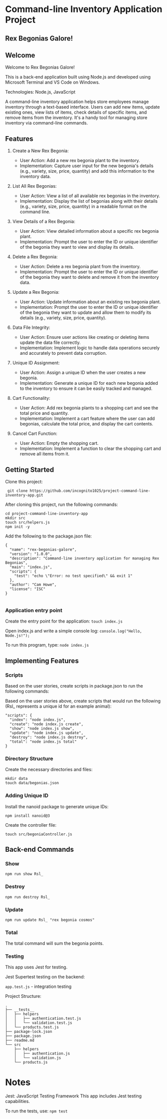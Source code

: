 # Command-line Inventory Application Project
## Rex Begonias Galore!

## Welcome
Welcome to Rex Begonias Galore!

This is a back-end application built using Node.js and developed using Microsoft Terminal and VS Code on Windows.

Technologies: Node.js, JavaScript

A command-line inventory application helps store employees manage inventory through a text-based interface. Users can add new items, update existing ones, view lists of items, check details of specific items, and remove items from the inventory. It's a handy tool for managing store inventory via command-line commands.


## Features

1. Create a New Rex Begonia:
   - User Action: Add a new rex begonia plant to the inventory.
   - Implementation: Capture user input for the new begonia's details (e.g., variety, size, price, quantity) and add this information to the inventory data.

2. List All Rex Begonias:
   - User Action: View a list of all available rex begonias in the inventory.
   - Implementation: Display the list of begonias along with their details (e.g., variety, size, price, quantity) in a readable format on the command line.

3. View Details of a Rex Begonia:
   - User Action: View detailed information about a specific rex begonia plant.
   - Implementation: Prompt the user to enter the ID or unique identifier of the begonia they want to view and display its details.

4. Delete a Rex Begonia:
   - User Action: Delete a rex begonia plant from the inventory.
   - Implementation: Prompt the user to enter the ID or unique identifier of the begonia they want to delete and remove it from the inventory data.

5. Update a Rex Begonia:
   - User Action: Update information about an existing rex begonia plant.
   - Implementation: Prompt the user to enter the ID or unique identifier of the begonia they want to update and allow them to modify its details (e.g., variety, size, price, quantity).

6. Data File Integrity:
   - User Action: Ensure user actions like creating or deleting items update the data file correctly.
   - Implementation: Implement logic to handle data operations securely and accurately to prevent data corruption.

7. Unique ID Assignment:
   - User Action: Assign a unique ID when the user creates a new begonia.
   - Implementation: Generate a unique ID for each new begonia added to the inventory to ensure it can be easily tracked and managed.

8. Cart Functionality:
   - User Action: Add rex begonia plants to a shopping cart and see the total price and quantity.
   - Implementation: Implement a cart feature where the user can add begonias, calculate the total price, and display the cart contents.

9. Cancel Cart Function:
   - User Action: Empty the shopping cart.
   - Implementation: Implement a function to clear the shopping cart and remove all items from it.



## Getting Started

Clone this project:

` git clone https://github.com/incognito1025/project-command-line-inventory-app.git`


After cloning this project, run the following commands:

```
cd project-command-line-inventory-app
mkdir src
touch src/helpers.js
npm init -y

```

Add the following to the package.json file:
```
{
  "name": "rex-begonias-galore",
  "version": "1.0.0",
  "description": "Command-line inventory application for managing Rex Begonias",
  "main": "index.js",
  "scripts": {
    "test": "echo \"Error: no test specified\" && exit 1"
  },
  "author": "Cam Howe",
  "license": "ISC"
}


```

### Application entry point
Create the entry point for the application:
`touch index.js`

Open index.js and write a simple console log:
`console.log("Hello, Node.js!");`


To run this program, type:
`node index.js`



## Implementing Features
### Scripts
Based on the user stories, create scripts in package.json to run the following commands:

Based on the user stories above, create scripts that would run the following (Rsl_ represents a unique id for an example animal):
```
"scripts": {
  "index": "node index.js",
  "create": "node index.js create",
  "show": "node index.js show",
  "update": "node index.js update",
  "destroy": "node index.js destroy",
  "total": "node index.js total"
}

```

### Directory Structure
Create the necessary directories and files:
```
mkdir data
touch data/begonias.json

```

### Adding Unique ID
Install the nanoid package to generate unique IDs:

` npm install nanoid@3 `


Create the controller file:

` touch src/begoniaController.js `


## Back-end Commands

### Show
`npm run show Rsl_`


### Destroy
`npm run destroy Rsl_`


### Update
`npm run update Rsl_ "rex begonia cosmos"`


### Total 
The total command will sum the begonia points.


### Testing
This app uses Jest for testing.

Jest Supertest testing on the backend:

`app.test.js` - integration testing

Project Structure:
```
.
├── __tests__
│   ├── helpers
│   │   ├── authentication.test.js
│   │   └── validation.test.js
│   └── products.test.js
├── package-lock.json
├── package.json
├── readme.md
└── src
    ├── helpers
    │   ├── authentication.js
    │   └── validation.js
    └── products.js

```


# Notes

Jest: JavaScript Testing Framework
This app includes Jest testing capabilities.

To run the tests, use:
`npm test`

